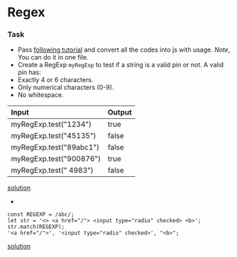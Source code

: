 # Regex

### Task

- Pass [following tutorial](https://regexone.com/lesson/whitespaces) and convert all the codes into js with usage.
  _Note_, You can do it in one file.
- Create a RegExp `myRegExp` to test if a string is a valid pin or not. A valid pin has:
- Exactly 4 or 6 characters.
- Only numerical characters (0-9).
- No whitespace.

| **Input**               | **Output** |
| :---------------------- | :--------- |
| myRegExp.test("1234")   | true       |
| myRegExp.test("45135")  | false      |
| myRegExp.test("89abc1") | false      |
| myRegExp.test("900876") | true       |
| myRegExp.test(" 4983")  | false      |

[solution]()

-

```
const REGEXP = /abc/;
let str = '<> <a href="/"> <input type="radio" checked> <b>';
str.match(REGEXP);
'<a href="/">', '<input type="radio" checked>', "<b>";
```

[solution](https://github.com/Gayane25/Lesson011-Errors-RegEx/blob/master/RegExp/RegExp2.js)
